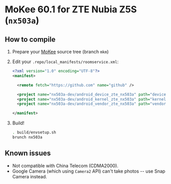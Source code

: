 MoKee 60.1 for ZTE Nubia Z5S (`nx503a`)
==========

## How to compile

1.  Prepare your [MoKee](https://github.com/MoKee/android) source tree (branch `mkm`)
2.  Edit your `.repo/local_manifests/roomservice.xml`:

    ```xml
    <?xml version="1.0" encoding="UTF-8"?>
    <manifest>

      <remote fetch="https://github.com" name="github" />

      <project name="nx503a-dev/android_device_zte_nx503a" path="device/nubia/nx503a" remote="github" revision="mkm" />
      <project name="nx503a-dev/android_kernel_zte_nx503a" path="kernel/nubia/nx503a" remote="github" revision="mkm" />
      <project name="nx503a-dev/android_vendor_zte_nx503a" path="vendor/nubia/nx503a" remote="github" revision="mkm" />

    </manifest>
    ```

3.  Build!

    ```sh
    . build/envsetup.sh
    brunch nx503a
    ```

## Known issues

* Not compatible with China Telecom (CDMA2000).
* Google Camera (which using `Camera2` API) can't take photos -- use Snap Camera instead.
